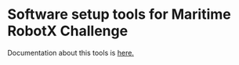 # Software setup tools for Maritime RobotX Challenge

Documentation about this tools is [here.](https://ouxt-polaris.github.io/robotx_setup/)